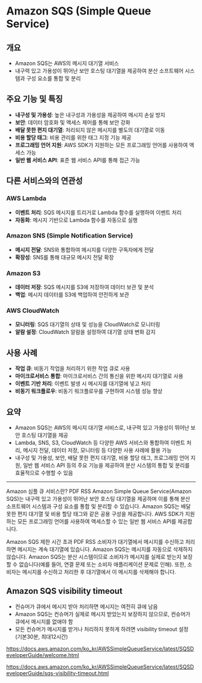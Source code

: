 # Amazon SQS (Simple Queue Service)

## 개요
- Amazon SQS는 AWS의 메시지 대기열 서비스
- 내구력 있고 가용성이 뛰어난 보안 호스팅 대기열을 제공하여 분산 소프트웨어 시스템과 구성 요소를 통합 및 분리

## 주요 기능 및 특징
- **내구성 및 가용성**: 높은 내구성과 가용성을 제공하여 메시지 손실 방지
- **보안**: 데이터 암호화 및 액세스 제어를 통해 보안 강화
- **배달 못한 편지 대기열**: 처리되지 않은 메시지를 별도의 대기열로 이동
- **비용 할당 태그**: 비용 관리를 위한 태그 지정 기능 제공
- **프로그래밍 언어 지원**: AWS SDK가 지원하는 모든 프로그래밍 언어를 사용하여 액세스 가능
- **일반 웹 서비스 API**: 표준 웹 서비스 API를 통해 접근 가능

## 다른 서비스와의 연관성
### AWS Lambda
- **이벤트 처리**: SQS 메시지를 트리거로 Lambda 함수를 실행하여 이벤트 처리
- **자동화**: 메시지 기반으로 Lambda 함수를 자동으로 실행

### Amazon SNS (Simple Notification Service)
- **메시지 전달**: SNS와 통합하여 메시지를 다양한 구독자에게 전달
- **확장성**: SNS를 통해 대규모 메시지 전달 확장

### Amazon S3
- **데이터 저장**: SQS 메시지를 S3에 저장하여 데이터 보관 및 분석
- **백업**: 메시지 데이터를 S3에 백업하여 안전하게 보관

### AWS CloudWatch
- **모니터링**: SQS 대기열의 상태 및 성능을 CloudWatch로 모니터링
- **알람 설정**: CloudWatch 알람을 설정하여 대기열 상태 변화 감지

## 사용 사례
- **작업 큐**: 비동기 작업을 처리하기 위한 작업 큐로 사용
- **마이크로서비스 통합**: 마이크로서비스 간의 통신을 위한 메시지 대기열로 사용
- **이벤트 기반 처리**: 이벤트 발생 시 메시지를 대기열에 넣고 처리
- **비동기 워크플로우**: 비동기 워크플로우를 구현하여 시스템 성능 향상

## 요약
- Amazon SQS는 AWS의 메시지 대기열 서비스로, 내구력 있고 가용성이 뛰어난 보안 호스팅 대기열을 제공
- Lambda, SNS, S3, CloudWatch 등 다양한 AWS 서비스와 통합하여 이벤트 처리, 메시지 전달, 데이터 저장, 모니터링 등 다양한 사용 사례에 활용 가능
- 내구성 및 가용성, 보안, 배달 못한 편지 대기열, 비용 할당 태그, 프로그래밍 언어 지원, 일반 웹 서비스 API 등의 주요 기능을 제공하여 분산 시스템의 통합 및 분리를 효율적으로 수행할 수 있음

---


Amazon 심플 큐 서비스란?
PDF
RSS
Amazon Simple Queue Service(Amazon SQS)는 내구력 있고 가용성이 뛰어난 보안 호스팅 대기열을 제공하며 이를 통해 분산 소프트웨어 시스템과 구성 요소를 통합 및 분리할 수 있습니다. Amazon SQS는 배달 못한 편지 대기열 및 비용 할당 태그와 같은 공용 구성을 제공합니다. AWS SDK가 지원하는 모든 프로그래밍 언어를 사용하여 액세스할 수 있는 일반 웹 서비스 API를 제공합니다.


Amazon SQS 제한 시간 초과
PDF
RSS
소비자가 대기열에서 메시지를 수신하고 처리하면 메시지는 계속 대기열에 있습니다. Amazon SQS는 메시지를 자동으로 삭제하지 않습니다. Amazon SQS는 분산 시스템이므로 소비자가 메시지를 실제로 받는지 보장할 수 없습니다(예를 들어, 연결 문제 또는 소비자 애플리케이션 문제로 인해). 또한, 소비자는 메시지를 수신하고 처리한 후 대기열에서 이 메시지를 삭제해야 합니다.

## Amazon SQS visibility timeout
- 컨슈머가 큐에서 메시지 받아 처리하면 메시지는 여전히 큐에 남음
- Amazon SQS는 컨슈머가 실제로 메시지 받았는지 보장하지 않으므로, 컨슈머가 큐에서 메시지를 없애야 함
- 모든 컨슈머가 메시지를 받거나 처리하지 못하게 하려면 visibility timeout 설정 (기본30분, 최대12시간)


https://docs.aws.amazon.com/ko_kr/AWSSimpleQueueService/latest/SQSDeveloperGuide/welcome.html

https://docs.aws.amazon.com/ko_kr/AWSSimpleQueueService/latest/SQSDeveloperGuide/sqs-visibility-timeout.html